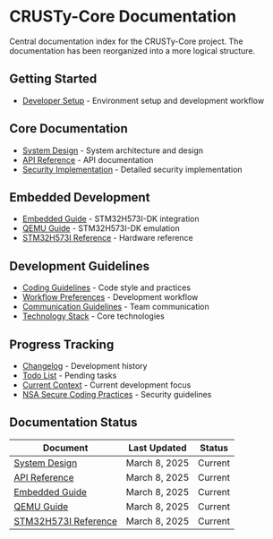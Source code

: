 # CRUSTy-Core Documentation

Central documentation index for the CRUSTy-Core project. The documentation has been reorganized into a more logical structure.

## Getting Started

- [Developer Setup](DEVELOPER_SETUP.md) - Environment setup and development workflow

## Core Documentation

- [System Design](Core/SYSTEM_DESIGN.md) - System architecture and design
- [API Reference](Core/API_REFERENCE.md) - API documentation
- [Security Implementation](Core/SYSTEM_DESIGN.md#8-security-considerations) - Detailed security implementation

## Embedded Development

- [Embedded Guide](Embedded/EMBEDDED_GUIDE.md) - STM32H573I-DK integration
- [QEMU Guide](Embedded/QEMU_GUIDE.md) - STM32H573I-DK emulation
- [STM32H573I Reference](Embedded/STM32H573I_REFERENCE.md) - Hardware reference

## Development Guidelines

- [Coding Guidelines](Coding%20Guidelines/coding-preferences.md) - Code style and practices
- [Workflow Preferences](Coding%20Guidelines/workflow-prefs.md) - Development workflow
- [Communication Guidelines](Coding%20Guidelines/communication.md) - Team communication
- [Technology Stack](Coding%20Guidelines/my-stack.md) - Core technologies

## Progress Tracking

- [Changelog](Dev%20Progress/changelog.md) - Development history
- [Todo List](Dev%20Progress/todo.md) - Pending tasks
- [Current Context](Dev%20Progress/context-summary.md) - Current development focus
- [NSA Secure Coding Practices](Dev%20Progress/NSA_Secure_Coding_Practices.md) - Security guidelines

## Documentation Status

| Document                                                 | Last Updated  | Status  |
| -------------------------------------------------------- | ------------- | ------- |
| [System Design](Core/SYSTEM_DESIGN.md)                   | March 8, 2025 | Current |
| [API Reference](Core/API_REFERENCE.md)                   | March 8, 2025 | Current |
| [Embedded Guide](Embedded/EMBEDDED_GUIDE.md)             | March 8, 2025 | Current |
| [QEMU Guide](Embedded/QEMU_GUIDE.md)                     | March 8, 2025 | Current |
| [STM32H573I Reference](Embedded/STM32H573I_REFERENCE.md) | March 8, 2025 | Current |
